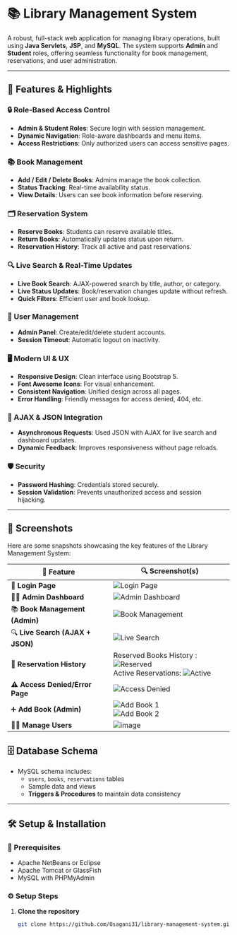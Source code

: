 # 📚 Library Management System

A robust, full-stack web application for managing library operations, built using **Java Servlets**, **JSP**, and **MySQL**. The system supports **Admin** and **Student** roles, offering seamless functionality for book management, reservations, and user administration.

---

## 🚀 Features & Highlights

### 🔒 Role-Based Access Control
- **Admin & Student Roles**: Secure login with session management.
- **Dynamic Navigation**: Role-aware dashboards and menu items.
- **Access Restrictions**: Only authorized users can access sensitive pages.

### 📚 Book Management
- **Add / Edit / Delete Books**: Admins manage the book collection.
- **Status Tracking**: Real-time availability status.
- **View Details**: Users can see book information before reserving.

### 🗂️ Reservation System
- **Reserve Books**: Students can reserve available titles.
- **Return Books**: Automatically updates status upon return.
- **Reservation History**: Track all active and past reservations.

### 🔍 Live Search & Real-Time Updates
- **Live Book Search**: AJAX-powered search by title, author, or category.
- **Live Status Updates**: Book/reservation changes update without refresh.
- **Quick Filters**: Efficient user and book lookup.

### 👤 User Management
- **Admin Panel**: Create/edit/delete student accounts.
- **Session Timeout**: Automatic logout on inactivity.

### 🖥️ Modern UI & UX
- **Responsive Design**: Clean interface using Bootstrap 5.
- **Font Awesome Icons**: For visual enhancement.
- **Consistent Navigation**: Unified design across all pages.
- **Error Handling**: Friendly messages for access denied, 404, etc.

### 🔄 AJAX & JSON Integration
- **Asynchronous Requests**: Used JSON with AJAX for live search and dashboard updates.
- **Dynamic Feedback**: Improves responsiveness without page reloads.

### 🛡️ Security
- **Password Hashing**: Credentials stored securely.
- **Session Validation**: Prevents unauthorized access and session hijacking.

---
## 📄 Screenshots

Here are some snapshots showcasing the key features of the Library Management System:

| 🔹 **Feature**                     | 🔍 **Screenshot(s)** |
|----------------------------------|-----------------------|
| 🔐 **Login Page**                | ![Login Page](https://github.com/user-attachments/assets/15ad0fe0-a022-4c1e-869b-5a58325151ad) |
| 🧑‍💼 **Admin Dashboard**         | ![Admin Dashboard](https://github.com/user-attachments/assets/a61163f4-1185-4b55-9fb1-e047afa15826) |
| 📚 **Book Management (Admin)**   | ![Book Management](https://github.com/user-attachments/assets/fc126d0f-47e8-446a-9811-bcb97a5ba0e5) |
| 🔍 **Live Search (AJAX + JSON)** | ![Live Search](https://github.com/user-attachments/assets/ab84f06a-c56e-4865-9f47-0d7db2ae2b73) |
| 🧾 **Reservation History**       | Reserved Books History : ![Reserved](https://github.com/user-attachments/assets/0de080b9-9af9-4d74-aa32-e130737549a1)<br>Active Reservations: ![Active](https://github.com/user-attachments/assets/ed8b2a85-a5b4-49d1-b792-f539091437e3) |
| ⚠️ **Access Denied/Error Page** | ![Access Denied](https://github.com/user-attachments/assets/c2c60c4e-ef37-4af1-9111-dbefbf8b8e00) |
| ➕ **Add Book (Admin)**          | ![Add Book 1](https://github.com/user-attachments/assets/25a679b0-0650-4f26-98b4-79398cde9625)<br>![Add Book 2](https://github.com/user-attachments/assets/7eaad84d-a11a-40f2-8ed2-0a3085dbdc03) |
|🧑‍💼 **Manage Users**  |![image](https://github.com/user-attachments/assets/c0456031-5545-48b8-871f-d29f8b67f9f5)|





## 🗄️ Database Schema

- MySQL schema includes:
  - `users`, `books`, `reservations` tables
  - Sample data and views
  - **Triggers & Procedures** to maintain data consistency

---
## 🛠️ Setup & Installation

### 🔧 Prerequisites
- Apache NetBeans or Eclipse
- Apache Tomcat or GlassFish
- MySQL with PHPMyAdmin

### ⚙️ Setup Steps

1. **Clone the repository**
   ```bash
   git clone https://github.com/Osagani31/library-management-system.git

